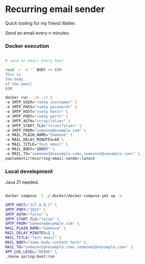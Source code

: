 # Recurring email sender

Quick tooling for my friend Walter.

Send an email every *n* minutes.

### Docker execution

```bash

# send an email every hour

read -r -d '' BODY << EOM
This is
the body
of the email
EOM

docker run --rm -it \
-e SMTP_USER="<smtp username>" \
-e SMTP_PASS="<smtp password>" \
-e SMTP_HOST="<smtp host>" \
-e SMTP_PORT="<smtp port>" \
-e SMTP_AUTH="<true|false>" \
-e SMTP_START_TLS="<true|false>" \
-e SMTP_FROM="someone@example.com" \
-e MAIL_PLAIN_NAME="Someone" \
-e MAIL_DELAY_MINUTES=60 \
-e MAIL_TITLE="Test email" \
-e MAIL_BODY="$BODY" \
-e MAIL_TO="someone1@<example.com>,someone2@<example.com>" \
paolodenti/recurring-email-sender:latest
```

### Local development

Java 21 needed.

```bash

docker compose -f ./.docker/docker-compose.yml up -d

SMTP_HOST="127.0.0.1" \
SMTP_PORT="1025" \
SMTP_AUTH="false" \
SMTP_START_TLS="false" \
SMTP_FROM="someone@example.com" \
MAIL_PLAIN_NAME="Someone" \
MAIL_DELAY_MINUTES=1 \
MAIL_TITLE="Test email" \
MAIL_BODY="some body content here" \
MAIL_TO="someone1@<example.com>,someone2@<example.com>" \
APP_LOG_LEVEL="DEBUG" \
./mvnw spring-boot:run
```
